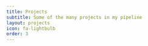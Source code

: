 ```yaml
---
title: Projects
subtitle: Some of the many projects in my pipeline
layout: projects
icon: fa-lightbulb
order: 3
---
```

